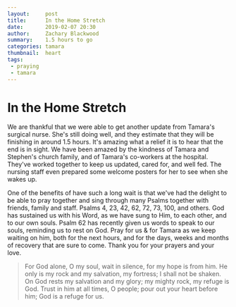 ```yaml
---
layout:     post
title:      In the Home Stretch
date:       2019-02-07 20:30
author:     Zachary Blackwood
summary:    1.5 hours to go
categories: tamara
thumbnail:  heart
tags:
 - praying
 - tamara 
---
```


# In the Home Stretch

We are thankful that we were able to get another update from Tamara's surgical nurse. She's still doing well, and they estimate that they will be finishing in around 1.5 hours. It's amazing what a relief it is to hear that the end is in sight. We have been amazed by the kindness of Tamara and Stephen's church family, and of Tamara's co-workers at the hospital. They've worked together to keep us updated, cared for, and well fed. The nursing staff even prepared some welcome posters for her to see when she wakes up. 

One of the benefits of have such a long wait is that we've had the delight to be able to pray together and sing through many Psalms together with friends, family and staff. Psalms 4, 23, 42, 62, 72, 73, 100, and others. God has sustained us with his Word, as we have sung to Him, to each other, and to our own souls. Psalm 62 has recently given us words to speak to our souls, reminding us to rest on God. Pray for us & for Tamara as we keep waiting on him, both for the next hours, and for the days, weeks and months of recovery that are sure to come. Thank you for your prayers and your love.

> For God alone, O my soul, wait in silence,
> for my hope is from him.
> He only is my rock and my salvation,
> my fortress; I shall not be shaken.
> On God rests my salvation and my glory;
> my mighty rock, my refuge is God.
> Trust in him at all times, O people;
> pour out your heart before him;
> God is a refuge for us.

